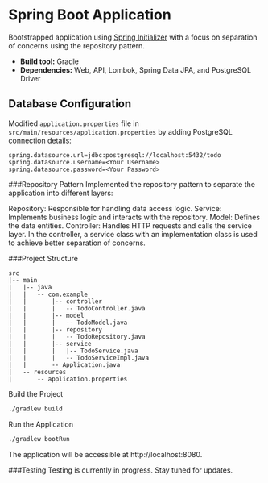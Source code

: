 # Spring Boot Application

Bootstrapped application using [Spring Initializer](https://start.spring.io/) with a focus on separation of concerns using the repository pattern.

- **Build tool:** Gradle
- **Dependencies:** Web, API, Lombok, Spring Data JPA, and PostgreSQL Driver

## Database Configuration

Modified `application.properties` file in `src/main/resources/application.properties` by adding PostgreSQL connection details:

```properties
spring.datasource.url=jdbc:postgresql://localhost:5432/todo
spring.datasource.username=<Your Username>
spring.datasource.password=<Your Password>
```

###Repository Pattern
Implemented the repository pattern to separate the application into different layers:

Repository: Responsible for handling data access logic.
Service: Implements business logic and interacts with the repository.
Model: Defines the data entities.
Controller: Handles HTTP requests and calls the service layer.
In the controller, a service class with an implementation class is used to achieve better separation of concerns.

###Project Structure
```
src
|-- main
|   |-- java
|   |   -- com.example
|   |       |-- controller
|   |       |   -- TodoController.java
|   |       |-- model
|   |       |   -- TodoModel.java
|   |       |-- repository
|   |       |   -- TodoRepository.java
|   |       |-- service
|   |       |   |-- TodoService.java
|   |       |   -- TodoServiceImpl.java
|   |       -- Application.java
|   -- resources
|       -- application.properties
```


Build the Project
```bash
./gradlew build
```

Run the Application
```bash
./gradlew bootRun
```

The application will be accessible at http://localhost:8080.

###Testing
Testing is currently in progress. Stay tuned for updates.
